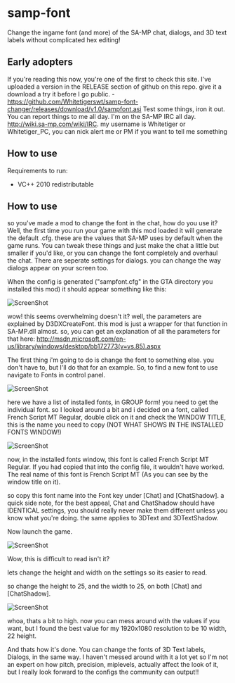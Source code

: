samp-font
=========

Change the ingame font (and more) of the SA-MP chat, dialogs, and 3D text labels without complicated hex editing!

Early adopters
----------
If you're reading this now, you're one of the first to check this site. I've uploaded a version in the RELEASE section of github on this repo. give it a download a try it before I go public. - https://github.com/Whitetigerswt/samp-font-changer/releases/download/v1.0/sampfont.asi  Test some things, iron it out. You can report things to me all day. I'm on the SA-MP IRC all day. http://wiki.sa-mp.com/wiki/IRC. my username is Whitetiger or Whitetiger_PC, you can nick alert me or PM if you want to tell me something

How to use
----------
Requirements to run:

- VC++ 2010 redistributable

How to use
----------
so you've made a mod to change the font in the chat, how do you use it? Well, the first time you run your game with this mod loaded it will generate the default .cfg. these are the values that SA-MP uses by default when the game runs. You can tweak these things and just make the chat a little but smaller if you'd like, or you can change the font completely and overhaul the chat. There are seperate settings for dialogs. you can change the way dialogs appear on your screen too.

When the config is generated ("sampfont.cfg" in the GTA directory you installed this mod) it should appear something like this:

![ScreenShot](https://sixtytiger.com/tiger/random/default_cfg.png)

wow! this seems overwhelming doesn't it? well, the parameters are explained by D3DXCreateFont. this mod is just a wrapper for that function in SA-MP.dll almost. so, you can get an explanation of all the parameters for that here: http://msdn.microsoft.com/en-us/library/windows/desktop/bb172773(v=vs.85).aspx

The first thing i'm going to do is change the font to something else. you don't have to, but I'll do that for an example. So, to find a new font to use navigate to Fonts in control panel.

![ScreenShot](https://sixtytiger.com/tiger/random/fontslist.png)

here we have a list of installed fonts, in GROUP form! you need to get the individual font. so I looked around a bit and i decided on a font, called French Script MT Regular, double click on it and check the WINDOW TITLE, this is the name you need to copy (NOT WHAT SHOWS IN THE INSTALLED FONTS WINDOW!)

![ScreenShot](https://sixtytiger.com/tiger/random/myfont.png)

now, in the installed fonts window, this font is called French Script MT Regular. If you had copied that into the config file, it wouldn't have worked. The real name of this font is French Script MT (As you can see by the window title on it).

so copy this font name into the Font key under [Chat] and [ChatShadow]. a quick side note, for the best appeal, Chat and ChatShadow should have IDENTICAL settings, you should really never make them different unless you know what you're doing. the same applies to 3DText and 3DTextShadow.

Now launch the game.

![ScreenShot](https://sixtytiger.com/tiger/random/low_height_width.png)

Wow, this is difficult to read isn't it?

lets change the height and width on the settings so its easier to read.

so change the height to 25, and the width to 25, on both [Chat] and [ChatShadow].

![ScreenShot](https://sixtytiger.com/tiger/random/high_height_width.png)

whoa, thats a bit to high. now you can mess around with the values if you want, but I found the best value for my 1920x1080 resolution to be 10 width, 22 height.

And thats how it's done. You can change the fonts of 3D Text labels, Dialogs, in the same way. I haven't messed around with it a lot yet so I'm not an expert on how pitch, precision, miplevels, actually affect the look of it, but I really look forward to the configs the community can output!!

